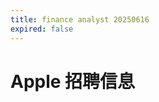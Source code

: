 ```yaml
---
title: finance analyst 20250616
expired: false
---
```


# Apple 招聘信息

<JobPostingTable job-posting-json-path="apple/data/finance-analyst-20250616.json" />
